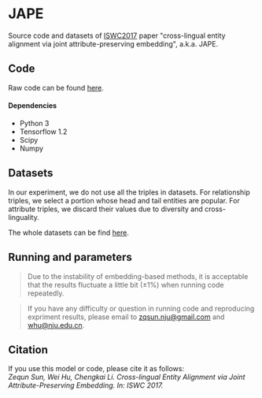 # JAPE
Source code and datasets of [ISWC2017](https://iswc2017.semanticweb.org/) paper "cross-lingual entity alignment via joint attribute-preserving embedding", a.k.a. JAPE.

## Code

Raw code can be found [here](http://ws.nju.edu.cn/jape/). 

#### Dependencies
* Python 3
* Tensorflow 1.2 
* Scipy
* Numpy

## Datasets

In our experiment, we do not use all the triples in datasets. For relationship triples, we select a portion whose head and tail entities are popular. For attribute triples, we discard their values due to diversity and cross-linguality.

The whole datasets can be find [here](http://ws.nju.edu.cn/jape/). 

## Running and parameters

> Due to the instability of embedding-based methods, it is acceptable that the results fluctuate a little bit (±1%) when running code repeatedly.

> If you have any difficulty or question in running code and reproducing expriment results, please email to zqsun.nju@gmail.com and whu@nju.edu.cn.

## Citation
If you use this model or code, please cite it as follows:      
_Zequn Sun, Wei Hu, Chengkai Li. Cross-lingual Entity Alignment via Joint Attribute-Preserving Embedding. In: ISWC 2017._
